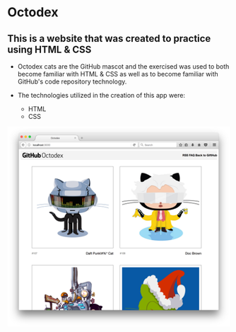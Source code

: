 # Octodex

## This is a website that was created to practice using HTML & CSS

- Octodex cats are the GitHub mascot and the exercised was used to both become familiar with HTML & CSS as well as to become familiar with GitHub's code repository technology.

- The technologies utilized in the creation of this app were:
  - HTML
  - CSS

![](https://raw.githubusercontent.com/camposja/octodex/master/docs/Screen%20Shot%202017-05-07%20at%208.41.20%20PM.png)
